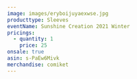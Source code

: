 ```yaml
---
image: images/eryboijuyaexwse.jpg
producttype: Sleeves
eventName: Sunshine Creation 2021 Winter
pricings:
  - quantity: 1
    price: 25
onsale: true
asin: s-PaEw6Mivk
merchandise: comiket
---
```

